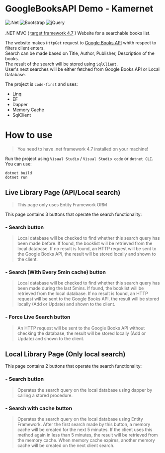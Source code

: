 # GoogleBooksAPI Demo - Kamernet
![.Net](https://img.shields.io/badge/.NET-5C2D91?style=for-the-badge&logo=.net&logoColor=white)
![Bootstrap](https://img.shields.io/badge/bootstrap-%23563D7C.svg?style=for-the-badge&logo=bootstrap&logoColor=white)
![jQuery](https://img.shields.io/badge/jquery-%230769AD.svg?style=for-the-badge&logo=jquery&logoColor=white)
<br/><br/>
.NET MVC ( <a href="https://dotnet.microsoft.com/en-us/download/dotnet-framework/net47">target framework 4.7</a> ) Website for a searchable books list.

The website makes `HttpGet` request to <a href="https://developers.google.com/books/docs/overview">Google Books API</a> whith respect to filters client enters.
<br/>
Search can be made based on Title, Author, Publisher, Description of the books.
<br/>
The result of the search will be stored using `SqlClient`.
<br/>
User's next searches will be either fetched from Google Books API or Local Database.


The project is `code-first` and uses:
<ul>
 <li>Linq</li><li>EF</li><li>Dapper</li><li>Memory Cache</li><li>SqlClient</li>
</ul> 

# How to use
> You need to have .net framework 4.7 installed on your machine!

Run the project using `Visual Studio` / `Visual Studio code` or `dotnet CLI`. You can use:

    dotnet build
    dotnet run


## Live Library Page (API/Local search)

> This page only uses Entity Framework ORM

This page contains 3 buttons that operate the search functionality:

### - Search button
> Local database will be checked to find whether this search query has been made before. If found, the booklist will be retrieved from the local database.
If no result is found, an HTTP request will be sent to the Google Books API, the result will be stored locally and shown to the client.


### - Search (With Every 5min cache) button
> Local database will be checked to find whether this search query has been made during the last 5mins. If found, the booklist will be retrieved from the local database.
If no result is found, an HTTP request will be sent to the Google Books API, the result will be stored locally (Add or Update) and shown to the client.

### - Force Live Search button
> An HTTP request will be sent to the Google Books API without checking the database, the result will be stored locally (Add or Update) and shown to the client.

## Local Library Page (Only local search)
This page contains 2 buttons that operate the search functionality:

### - Search button
> Operates the search query on the local database using dapper by calling a stored procedure.


### - Search with cache button
> Operates the search query on the local database using Entity Framework. After the first search made by this button, a memory cache will be created for the next
5 minutes. If the client uses this method again in less than 5 minutes, the result will be retrieved from the memory cache. When memory cache expires, another memory cache
will be created on the next client search.
